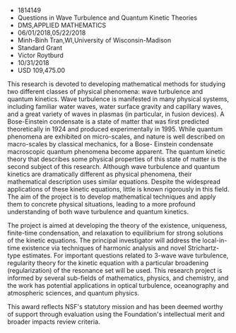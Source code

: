
* 1814149
* Questions in Wave Turbulence and Quantum Kinetic Theories
* DMS,APPLIED MATHEMATICS
* 06/01/2018,05/22/2018
* Minh-Binh Tran,WI,University of Wisconsin-Madison
* Standard Grant
* Victor Roytburd
* 10/31/2018
* USD 109,475.00

This research is devoted to developing mathematical methods for studying two
different classes of physical phenomena: wave turbulence and quantum kinetics.
Wave turbulence is manifested in many physical systems, including familiar water
waves, water surface gravity and capillary waves, and a great variety of waves
in plasmas (in particular, in fusion devices). A Bose-Einstein condensate is a
state of matter that was first predicted theoretically in 1924 and produced
experimentally in 1995. While quantum phenomena are exhibited on micro-scales,
and nature is well described on macro-scales by classical mechanics, for a Bose-
Einstein condensate macroscopic quantum phenomena become apparent. The quantum
kinetic theory that describes some physical properties of this state of matter
is the second subject of this research. Although wave turbulence and quantum
kinetics are dramatically different as physical phenomena, their mathematical
description uses similar equations. Despite the widespread applications of these
kinetic equations, little is known rigorously in this field. The aim of the
project is to develop mathematical techniques and apply them to concrete
physical situations, leading to a more profound understanding of both wave
turbulence and quantum kinetics.

The project is aimed at developing the theory of the existence, uniqueness,
finite-time condensation, and relaxation to equilibrium for strong solutions of
the kinetic equations. The principal investigator will address the local-in-time
existence via techniques of harmonic analysis and novel Strichartz-type
estimates. For important questions related to 3-wave wave turbulence, regularity
theory for the kinetic equation with a particular broadening (regularization) of
the resonance set will be used. This research project is informed by several
sub-fields of mathematics, physics, and chemistry, and the work has potential
applications in optical turbulence, oceanography and atmospheric sciences, and
quantum physics.

This award reflects NSF's statutory mission and has been deemed worthy of
support through evaluation using the Foundation's intellectual merit and broader
impacts review criteria.
